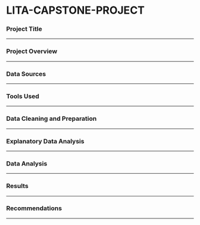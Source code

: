 # LITA-CAPSTONE-PROJECT
### Project Title 
---

### Project Overview 
---

### Data Sources
---

### Tools Used
---

### Data Cleaning and Preparation 
---

### Explanatory Data Analysis 
---

### Data Analysis 
---

### Results 
---

### Recommendations 
---
###
